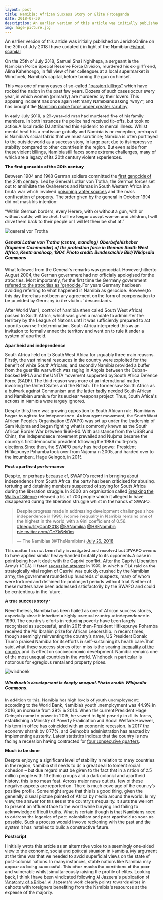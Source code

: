 ```yaml
---
layout: post
title: Namibia: African Success Story or Elite Propaganda
date: 2018-07-30
description: An earlier version of this article was initially published on JerichoOnline on the 30th of July 2018
img: hage-picture.jpg
---
```

An earlier version of this article was initially published on JerichoOnline on the 30th of July 2018
I have updated it in light of the Namibian [Fishrot scandal](https://www.enamibian.mobi/85656/read/FISHROT-TIMELINE)

On the 25th of July 2018, Samuel Shali Nghihepa, a sergeant in the Namibian Police Special Reserve Force Division, murdered his ex-girlfriend, Alina Kahehongo, in full view of her colleagues at a local supermarket in Windhoek, Namibia’s capital, before turning the gun on himself.

This was one of many cases of so-called ["passion killings"](https://www.bbc.co.uk/news/world-africa-35705739) which have rocked the nation in the past few years. Dozens of such cases occur every year, in which women (primarily) are murdered by their lovers. This appalling incident has once again left many Namibians asking “why?”, and has brought the [Namibian police force under greater scrutiny](https://www.namibian.com.na/179195/archive-read/Ndeitunga-submits-Rundu-massacre-report-to-Namoloh).

In early July 2018, a 20-year-old man had murdered five of his family members. In both instances the police had received tip-offs, but took no action.A local radio DJ attributed this epidemic to mental illness. Whilst mental health is a real issue globally and Namibia is no exception, perhaps it is Namibia’s social fabric that we must scrutinise; Namibia is often portrayed to the outside world as a success story, in large part due to its impressive stability compared to other countries in the region. But even aside from these violent killings, Namibia still faces some extreme challenges, many of which are a legacy of its 20th century violent experiences.

**The first genocide of the 20th century**

Between 1904 and 1908 German soldiers committed the [first genocide of the 20th century](https://africasacountry.com/2018/03/addressing-genocide-namibia/). Led by General Lothar von Trotha, the German forces set out to annihilate the Ovahereros and Namas in South Western Africa in a brutal war which involved [poisoning water sources](https://quod.lib.umich.edu/j/jii/4750978.0012.201/--first-genocide-of-the-20th-century-and-its-postcolonial?rgn=main;view=fulltext) and the mass confiscation of property. The order given by the general in October 1904 did not mask his intention:

“Within German borders, every Herero, with or without a gun, with or without cattle, will be shot. I will no longer accept women and children, I will drive them back to their people or I will let them be shot at.”

![general von Trotha]({{site.baseurl}}/assets/img/von-trother.jpg)
##### General Lothar von Trotha (centre, standing), Oberbefehlshaber (Supreme Commander) of the protection force in German South West Africa, Keetmanshoop, 1904. Photo credit: Bundesarchiv Bild/Wikipedia Commons

What followed from the General's remarks was genocidal. However,hitherto August 2004, the German government had not officially apologised for the atrocities. Most importantly, for the first time the Germany government [referred to the atrocities as 'genocide'](https://www.theguardian.com/world/2004/aug/16/germany.andrewmeldrum).For years Germany had been avoiding referring to what happened in Namibia as genocide. However,to this day there has not been any agreement on the form of compensation to be provided by Germany to the victims’ descendants.  

After World War I, control of Namibia (then called South West Africa) passed to South Africa, which was given a mandate to administer the territory by the League of Nations until it was sufficiently prepared to act upon its own self-determination. South Africa interpreted this as an invitation to formally annex the territory and went on to rule it under a system of apartheid.

**Apartheid and independence**

South Africa held on to South West Africa for arguably three main reasons. Firstly, the vast mineral resources in the country were exploited for the benefit of white South Africans, and secondly Namibia provided a buffer from the guerrilla war which was raging in Angola between the Cuban-backed MPLA and the UNITA movement supported by South Africa Defence Force (SADF). The third reason was more of an international matter involving the United States and the British. The former saw South Africa as a bulwark against Communism and the latter badly needed South African and Namibian uranium for its nuclear weapons project. Thus, South Africa's actions in Namibia were largely ignored.

Despite this,there was growing opposition to South African rule. Namibians began to agitate for independence. An insurgent movement, the South West African People’s Organisation (SWAPO) was set up under the leadership of Sam Nujoma and began fighting what is commonly known as the South African Border War between 1966-90. With assistance from the USSR and China, the independence movement prevailed and Nujoma became the country’s first democratic president following the 1989 multi-party elections.Since then, the SWAPO party has held power. President Hifikepunye Pohamba took over from Nujoma in 2005, and handed over to the incumbent, Hage Geingob, in 2015.

**Post-apartheid performance**

Despite, or perhaps because of, SWAPO’s record in bringing about independence from South Africa, the party has been criticised for abusing, torturing and detaining members suspected of spying for South Africa during the liberation struggle. In 2000, an organisation called [Breaking the Walls of Silence](https://www.pambazuka.org/human-security/namibia-breaking-walls-silence) released a list of 700 people which it alleged to have disappeared during the liberation struggle whilst in the hands of SWAPO.

<blockquote class="twitter-tweet"><p lang="en" dir="ltr">Despite progress made in addressing development challenges since independence in 1990, income inequality in Namibia remains one of the highest in the world, with a Gini coefficient of 0.56. <a href="https://twitter.com/hashtag/InequalityConf2018?src=hash&amp;ref_src=twsrc%5Etfw">#InequalityConf2018</a> <a href="https://twitter.com/EANamibia?ref_src=twsrc%5Etfw">@EANamibia</a> <a href="https://twitter.com/HSFNamibia?ref_src=twsrc%5Etfw">@HSFNamibia</a> <a href="https://t.co/IGcZk6zk0m">pic.twitter.com/IGcZk6zk0m</a></p>&mdash; The Namibian (@TheNamibian) <a href="https://twitter.com/TheNamibian/status/1022409972309782529?ref_src=twsrc%5Etfw">July 26, 2018</a></blockquote> <script async src="https://platform.twitter.com/widgets.js" charset="utf-8"></script>

This matter has not been fully investigated and resolved but SWAPO seems to have applied similar heavy-handed brutality to its opponents.A case in point being how it dealt with the Caprivi conflict. After the Caprivi Liberation Army’s (CLA) ill fated [secession attempt](https://foreignpolicyblogs.com/2010/08/03/the-caprivi-secession-attempt-is-it-a-failure-of-namibia%E2%80%99s-nation-building-project/) in 1999, in which a CLA raid on the strategically vital region of Caprivi was quickly crushed by the Namibian army, the government rounded up hundreds of suspects, many of whom were tortured and detained for prolonged periods without trial. Neither of these matters have been addressed satisfactorily by the SWAPO and could be contentious in the future.

**A true success story?**

Nevertheless, Namibia has been hailed as one of African success stories, especially since it inherited a highly unequal country at independence in 1990. The country’s efforts in reducing poverty have been largely recognised as successful, and in 2015 then-President Hifikepunye Pohamba received the Mo Ibrahim prize for African Leadership. In recent times, though seemingly reinventing the country’s name, US President Donald Trump praised Namibia for its efforts in self-sustaining its health care.That said, what these success stories often miss is the searing [inequality of the country](https://neweralive.na/2018/03/20/inequality-in-namibia-a-ticking-bomb/) and its effect on socioeconomic development. Namibia remains one of the most unequal countries in the world. Windhoek in particular is notorious for egregious rental and property prices.

![windhoek]({{site.baseurl}}/assets/img/windhoek-696x356.jpg)
##### Windhoek’s development is deeply unequal. Photo credit: Wikipedia Commons.

In addition to this, Namibia has high levels of youth unemployment: according to the World Bank, Namibia’s youth unemployment was 44.9% in 2016, an increase from 39% in 2014. When the current President Hage Geingob came to power in 2015, he vowed to fight poverty in all its forms, establishing a Ministry of Poverty Eradication and Social Welfare.However, his term in office has coincided with an economic recession. In 2017 the economy shrank by 0.77%, and Geingob’s administration has reacted by implementing austerity. Latest statistics indicate that the country is now facing a recession having contracted for [four consecutive quarters](https://www.bloomberg.com/news/articles/2019-09-19/namibian-economy-contracts-for-fourth-consecutive-quarter).

**Much to be done**

Despite enjoying a significant level of stability in relation to many countries in the region, Namibia still needs to do a great deal to foment social cohesion – but due regard must be given to the fact that in a nation of 2.5 million people with 13 ethnic groups and a dark colonial and apartheid history, this is no mean feat. Across major news outlets, few of these negative aspects are reported on. There is much coverage of the country’s positive profile. Some might argue that this is a good thing, given the generally dismal picture painted of Africa by media around the world. In my view, the answer for this lies in the country’s inequality: it suits the well off to present an affluent face to the world while burying and failing to acknowledge difficult truths. What is certain though is that Namibians need to address the legacies of post-colonialism and post-apartheid as soon as possible. Such a process woould involve reckoning with the past and the system it has installed to build a constructive future.

**Postscript**

I initially wrote this article as an alternative voice to a seemingly one-sided view to the economic, social and political situation in Namibia. My argument at the time was that we needed to avoid superficial views on the state of post-colonial nations. In many instances, stable nations like Namibia may appear as being successful. This often masks the conditions of the poor and vulnerable whilst simultaneously raising the profile of elites. Looking back, I think I have been vindicated following Al Jazeera's publication of ['Anatomy of a Bribe'](https://www.youtube.com/watch?v=_FJ1TB0nwHs). Al Jazeera's work clearly points towards elites in cahoots with foreigners benefiting from the Namibia's resources at the expense of the majority.



[jekyll-docs]: https://jekyllrb.com/docs/home
[jekyll-gh]:   https://github.com/jekyll/jekyll
[jekyll-talk]: https://talk.jekyllrb.com/

